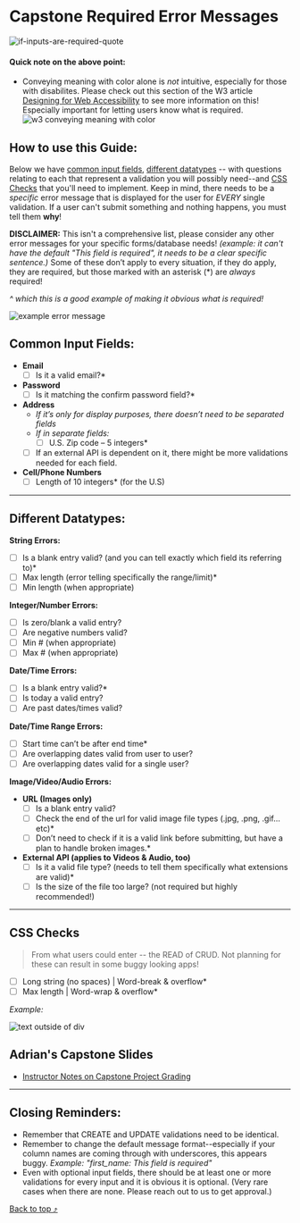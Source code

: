 # Capstone Required Error Messages
![if-inputs-are-required-quote](https://user-images.githubusercontent.com/89945390/172217607-f8c2f8d0-6a86-40e9-9c64-5f4d737d8d60.jpg)
#### Quick note on the above point:
- Conveying meaning with color alone is *not* intuitive, especially for those with disabilites. Please check out this section of the W3 article [Designing for Web Accessibility](https://www.w3.org/WAI/tips/designing/#dont-use-color-alone-to-convey-information) to see more information on this! Especially important for letting users know what is required.
![w3 conveying meaning with color](https://user-images.githubusercontent.com/89945390/172491261-e2cdac57-aef4-49f1-9c9b-5bc37e641b5a.png)

## How to use this Guide:

Below we have [common input fields](https://github.com/whitnessme/capstone-minimum-required-error-messages#common-input-fields), [different datatypes](https://github.com/whitnessme/capstone-minimum-required-error-messages#different-datatypes) -- with questions relating to each that represent a validation you will possibly need--and [CSS Checks](https://github.com/whitnessme/capstone-minimum-required-error-messages#css-checks) that you'll need to implement. Keep in mind, there needs to be a *specific* error message that is displayed for the user for *EVERY* single validation. If a user can't submit something and nothing happens, you must tell them **why**!

**DISCLAIMER:** This isn't a comprehensive list, please consider any other error messages for your specific forms/database needs!
*(example: it can't have the default "This field is required", it needs to be a clear specific sentence.)*
Some of these don’t apply to every situation, if they do apply, they are required, but those marked with an asterisk (*) are *always* required!

*^ which this is a good example of making it obvious what is required!*

![example error message](https://user-images.githubusercontent.com/89945390/160309910-857c3829-c0b3-4721-8e4e-0250bf24b664.png)

## Common Input Fields:

- **Email**
     - [ ] Is it a valid email?*
-  **Password**
    - [ ] Is it matching the confirm password field?*
-  **Address**
    - *If it’s only for display purposes, there doesn’t need to be separated fields*    
    -  *If in separate fields:*
        - [ ] U.S. Zip code – 5 integers*
     - [ ] If an external API is dependent on it, there might be more validations needed for each field.
-  **Cell/Phone Numbers**
    - [ ]  Length of 10 integers* (for the U.S)
 
----------

## Different Datatypes:

**String Errors:**

- [ ]  Is a blank entry valid? (and you can tell exactly which field its referring to)*
- [ ]  Max length (error telling specifically the range/limit)*
- [ ]  Min length (when appropriate)

**Integer/Number Errors:**

- [ ] Is zero/blank a valid entry?
- [ ] Are negative numbers valid?
- [ ] Min # (when appropriate)
- [ ] Max # (when appropriate)

**Date/Time Errors:**

- [ ] Is a blank entry valid?*
- [ ] Is today a valid entry?
- [ ] Are past dates/times valid?

**Date/Time Range Errors:**

- [ ] Start time can’t be after end time*
- [ ] Are overlapping dates valid from user to user?
- [ ] Are overlapping dates valid for a single user?

**Image/Video/Audio Errors:**

-  **URL (Images only)**
    - [ ] Is a blank entry valid?
    - [ ] Check the end of the url for valid image file types (.jpg, .png, .gif…etc)*
    - [ ] Don’t need to check if it is a valid link before submitting, but have a plan to handle broken images.*
- **External API (applies to Videos & Audio, too)**
    - [ ] Is it a valid file type? (needs to tell them specifically what extensions are valid)*
    - [ ] Is the size of the file too large? (not required but highly recommended!)

----------

## CSS Checks
> From what users could enter -- the READ of CRUD. Not planning for these can result in some buggy looking apps!

- [ ] Long string (no spaces) | Word-break & overflow*
- [ ] Max length | Word-wrap & overflow*

*Example:*

![text outside of div](https://user-images.githubusercontent.com/89945390/172492326-1341dcdb-28b1-4449-815d-ae039fd96ec1.png)

## Adrian's Capstone Slides
- [Instructor Notes on Capstone Project Grading](https://docs.google.com/presentation/d/1U3dFDQYXZbI9YTnC9T--hYtSIDobhbTU6F3lUBnSkjc/edit#slide=id.p)

----------------

## Closing Reminders:
- Remember that CREATE and UPDATE validations need to be identical. 
- Remember to change the default message format--especially if your column names are coming through with underscores, this appears buggy. *Example: "first_name: This field is required"* 
- Even with optional input fields, there should be at least one or more validations for every input and it is obvious it is optional. (Very rare cases when there are none. Please reach out to us to get approval.)

[Back to top ⤴](https://github.com/whitnessme/capstone-minimum-required-error-messages#capstone-required-error-messages)
